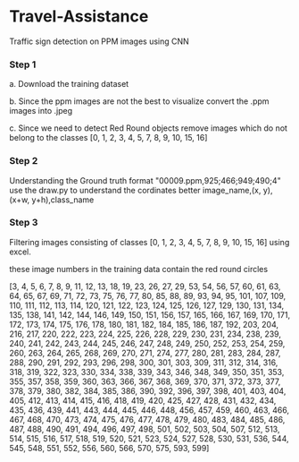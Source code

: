 # Travel-Assistance
Traffic sign detection on PPM images using CNN

### Step 1
a. Download the training dataset

b. Since the ppm images are not the best to visualize convert the .ppm images into .jpeg

c. Since we need to detect Red Round objects remove images which do not belong to the classes [0, 1, 2, 3, 4, 5, 7, 8, 9, 10, 15, 16]

### Step 2
Understanding the Ground truth format
"00009.ppm,925;466;949;490;4" 
use the draw.py to understand the cordinates better image_name,(x, y),(x+w, y+h),class_name


### Step 3
Filtering images consisting of classes [0, 1, 2, 3, 4, 5, 7, 8, 9, 10, 15, 16] using excel.

 these image numbers in the training data contain the red round circles

[3, 4, 5, 6, 7, 8, 9, 11, 12, 13, 18, 19, 23, 26, 27, 29, 53, 54, 56, 57, 60, 61, 63, 64, 65, 67, 69, 71, 72, 73, 75, 76, 77, 80, 85, 88, 89, 93, 94, 95, 101, 107, 109, 110, 111, 112, 113, 114, 120, 121, 122, 123, 124, 125, 126, 127, 129, 130, 131, 134, 135, 138, 141, 142, 144, 146, 149, 150, 151, 156, 157, 165, 166, 167, 169, 170, 171, 172, 173, 174, 175, 176, 178, 180, 181, 182, 184, 185, 186, 187, 192, 203, 204, 216, 217, 220, 222, 223, 224, 225, 226, 228, 229, 230, 231, 234, 238, 239, 240, 241, 242, 243, 244, 245, 246, 247, 248, 249, 250, 252, 253, 254, 259, 260, 263, 264, 265, 268, 269, 270, 271, 274, 277, 280, 281, 283, 284, 287, 288, 290, 291, 292, 293, 296, 298, 300, 301, 303, 309, 311, 312, 314, 316, 318, 319, 322, 323, 330, 334, 338, 339, 343, 346, 348, 349, 350, 351, 353, 355, 357, 358, 359, 360, 363, 366, 367, 368, 369, 370, 371, 372, 373, 377, 378, 379, 380, 382, 384, 385, 386, 390, 392, 396, 397, 398, 401, 403, 404, 405, 412, 413, 414, 415, 416, 418, 419, 420, 425, 427, 428, 431, 432, 434, 435, 436, 439, 441, 443, 444, 445, 446, 448, 456, 457, 459, 460, 463, 466, 467, 468, 470, 473, 474, 475, 476, 477, 478, 479, 480, 483, 484, 485, 486, 487, 488, 490, 491, 494, 496, 497, 498, 501, 502, 503, 504, 507, 512, 513, 514, 515, 516, 517, 518, 519, 520, 521, 523, 524, 527, 528, 530, 531, 536, 544, 545, 548, 551, 552, 556, 560, 566, 570, 575, 593, 599]
